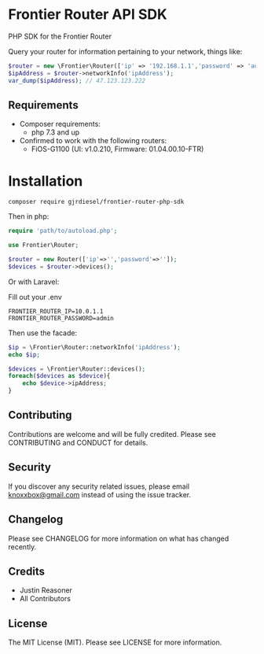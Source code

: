 # Frontier Router API SDK

PHP SDK for the Frontier Router

Query your router for information pertaining to your network, things like:

```php
$router = new \Frontier\Router(['ip' => '192.168.1.1','password' => 'admin']);
$ipAddress = $router->networkInfo('ipAddress');
var_dump($ipAddress); // 47.123.123.222
```

## Requirements

- Composer requirements:
    - php 7.3 and up
- Confirmed to work with the following routers:
    - FiOS-G1100 (UI: v1.0.210, Firmware: 01.04.00.10-FTR)

# Installation

```
composer require gjrdiesel/frontier-router-php-sdk
```

Then in php:

```php
require 'path/to/autoload.php';

use Frontier\Router;

$router = new Router(['ip'=>'','password'=>'']);
$devices = $router->devices();
```

Or with Laravel:

Fill out your .env

```dotenv
FRONTIER_ROUTER_IP=10.0.1.1
FRONTIER_ROUTER_PASSWORD=admin
```

Then use the facade:

```php
$ip = \Frontier\Router::networkInfo('ipAddress');
echo $ip;

$devices = \Frontier\Router::devices();
foreach($devices as $device){
    echo $device->ipAddress;
}
```

## Contributing

Contributions are welcome and will be fully credited. Please see CONTRIBUTING and CONDUCT for details.

## Security

If you discover any security related issues, please email knoxxbox@gmail.com instead of using the issue tracker.

## Changelog

Please see CHANGELOG for more information on what has changed recently.

## Credits

- Justin Reasoner
- All Contributors

## License

The MIT License (MIT). Please see LICENSE for more information.
